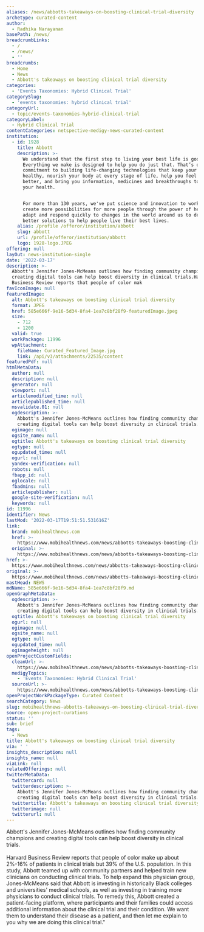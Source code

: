 ```yaml
---
aliases: /news/abbotts-takeaways-on-boosting-clinical-trial-diversity
archetype: curated-content
author:
  - Radhika Narayanan
basePath: /news/
breadcrumbLinks:
  - /
  - /news/
  - ''
breadcrumbs:
  - Home
  - News
  - Abbott's takeaways on boosting clinical trial diversity
categories:
  - 'Events Taxonomies: Hybrid Clinical Trial'
categorySlug:
  - 'events taxonomies: hybrid clinical trial'
categoryUrl:
  - topic/events-taxonomies-hybrid-clinical-trial
categoryLabel:
  - Hybrid Clinical Trial
contentCategories: netspective-medigy-news-curated-content
institution:
  - id: 1928
    title: Abbott
    description: >-
      We understand that the first step to living your best life is good health.
      Everything we make is designed to help you do just that. That’s our
      commitment to building life-changing technologies that keep your heart
      healthy, nourish your body at every stage of life, help you feel and move
      better, and bring you information, medicines and breakthroughs to manage
      your health.


      For more than 130 years, we've put science and innovation to work – to
      create more possibilities for more people through the power of health. We
      adapt and respond quickly to changes in the world around us to deliver
      better solutions to help people live their best lives.
    alias: /profile /offeror/institution/abbott
    slug: abbott
    url: /profile/offeror/institution/abbott
    logo: 1928-logo.JPEG
offering: null
layOut: news-institution-single
date: '2022-03-17'
description: >-
  Abbott's Jennifer Jones-McMeans outlines how finding community champions and
  creating digital tools can help boost diversity in clinical trials.Harvard
  Business Review reports that people of color mak
favIconImage: null
featuredImage:
  alt: Abbott's takeaways on boosting clinical trial diversity
  format: JPEG
  href: 585e666f-9e16-5d34-8fa4-1ea7c8bf28f9-featuredImage.jpeg
  size:
    - 712
    - 1200
  valid: true
  workPackage: 11996
  wpAttachment:
    fileName: Curated_Featured_Image.jpg
    link: /api/v3/attachments/22535/content
featuredPdf: null
htmlMetaData:
  author: null
  description: null
  generator: null
  viewport: null
  articlemodified_time: null
  articlepublished_time: null
  msvalidate.01: null
  ogdescription: >-
    Abbott's Jennifer Jones-McMeans outlines how finding community champions and
    creating digital tools can help boost diversity in clinical trials.
  ogimage: null
  ogsite_name: null
  ogtitle: Abbott's takeaways on boosting clinical trial diversity
  ogtype: null
  ogupdated_time: null
  ogurl: null
  yandex-verification: null
  robots: null
  fbapp_id: null
  oglocale: null
  fbadmins: null
  articlepublisher: null
  google-site-verification: null
  keywords: null
id: 11996
identifier: News
lastMod: '2022-03-17T19:51:51.531616Z'
link:
  brand: mobihealthnews.com
  href: >-
    https://www.mobihealthnews.com/news/abbotts-takeaways-boosting-clinical-trial-diversity
  original: >-
    https://www.mobihealthnews.com/news/abbotts-takeaways-boosting-clinical-trial-diversity
href: >-
  https://www.mobihealthnews.com/news/abbotts-takeaways-boosting-clinical-trial-diversity
original: >-
  https://www.mobihealthnews.com/news/abbotts-takeaways-boosting-clinical-trial-diversity
mastHead: NEWS
mdName: 585e666f-9e16-5d34-8fa4-1ea7c8bf28f9.md
openGraphMetaData:
  ogdescription: >-
    Abbott's Jennifer Jones-McMeans outlines how finding community champions and
    creating digital tools can help boost diversity in clinical trials.
  ogtitle: Abbott's takeaways on boosting clinical trial diversity
  ogurl: null
  ogimage: null
  ogsite_name: null
  ogtype: null
  ogupdated_time: null
  ogimageheight: null
openProjectCustomFields:
  cleanUrl: >-
    https://www.mobihealthnews.com/news/abbotts-takeaways-boosting-clinical-trial-diversity
  medigyTopics:
    - 'Events Taxonomies: Hybrid Clinical Trial'
  sourceUrl: >-
    https://www.mobihealthnews.com/news/abbotts-takeaways-boosting-clinical-trial-diversity
openProjectWorkPackageType: Curated Content
searchCategory: News
slug: mobihealthnews-abbotts-takeaways-on-boosting-clinical-trial-diversity
source: open-project-curations
status: ''
sub: brief
tags:
  - News
title: Abbott's takeaways on boosting clinical trial diversity
via: ' '
insights_description: null
insights_name: null
viaLink: null
relatedOfferings: null
twitterMetaData:
  twittercard: null
  twitterdescription: >-
    Abbott's Jennifer Jones-McMeans outlines how finding community champions and
    creating digital tools can help boost diversity in clinical trials.
  twittertitle: Abbott's takeaways on boosting clinical trial diversity
  twitterimage: null
  twitterurl: null
---
```

<p>Abbott's Jennifer Jones-McMeans outlines how finding community champions and creating digital tools can help boost diversity in clinical trials.<br><br>Harvard Business Review reports that people of color make up about 2%-16% of patients in clinical trials but 39% of the U.S. population.
In this study, Abbott teamed up with community partners and helped train new clinicians on conducting clinical trials.
To help expand this physician group, Jones-McMeans said that Abbott is investing in historically Black colleges and universities' medical schools, as well as investing in training more physicians to conduct clinical trials.
To remedy this, Abbott created a patient-facing platform, where participants and their families could access additional information about the clinical trial and their condition.
We want them to understand their disease as a patient, and then let me explain to you why we are doing this clinical trial."</p>